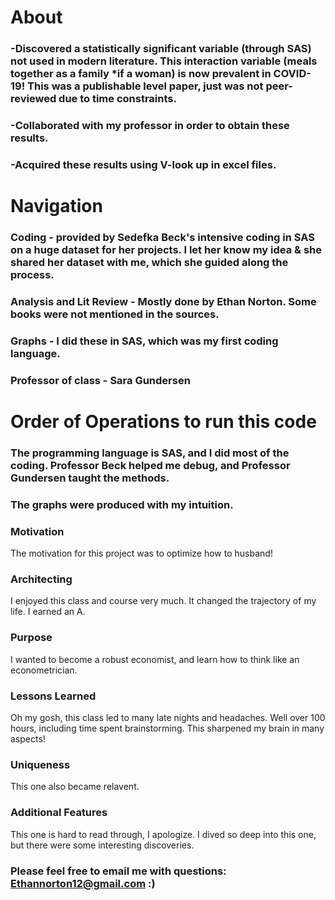 # About

### -Discovered a statistically significant variable (through SAS) not used in modern literature. This interaction variable (meals together as a family *if a woman) is now prevalent in COVID-19! This was a publishable level paper, just was not peer-reviewed due to time constraints.
### -Collaborated with my professor in order to obtain these results. 
### -Acquired these results using V-look up in excel files.

# Navigation

### Coding - provided by Sedefka Beck's intensive coding in SAS on a huge dataset for her projects. I let her know my idea & she shared her dataset with me, which she guided along the process.
### Analysis and Lit Review - Mostly done by Ethan Norton. Some books were not mentioned in the sources.
### Graphs - I did these in SAS, which was my first coding language.
### Professor of class - Sara Gundersen


# Order of Operations to run this code

### The programming language is SAS, and I did most of the coding. Professor Beck helped me debug, and Professor Gundersen taught the methods.
### The graphs were produced with my intuition.

 
 ### Motivation 
 
The motivation for this project was to optimize how to husband!
  
 ### Architecting 

I enjoyed this class and course very much. It changed the trajectory of my life. I earned an A.

### Purpose

I wanted to become a robust economist, and learn how to think like an econometrician.

### Lessons Learned

Oh my gosh, this class led to many late nights and headaches. Well over 100 hours, including time spent brainstorming. This sharpened my brain in many aspects!

### Uniqueness

This one also became relavent.

### Additional Features

This one is hard to read through, I apologize. I dived so deep into this one, but there were some interesting discoveries.

### Please feel free to email me with questions: Ethannorton12@gmail.com :)
